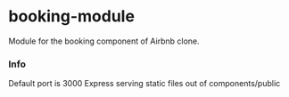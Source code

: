# booking-module

Module for the booking component of Airbnb clone.


### Info
Default port is 3000
Express serving static files out of components/public
